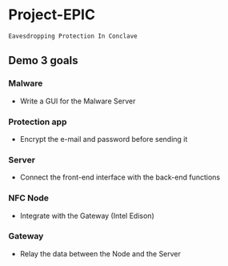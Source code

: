 # Project-EPIC
`Eavesdropping Protection In Conclave`

Demo 3 goals
------------

### Malware
 * Write a GUI for the Malware Server

### Protection app
 * Encrypt the e-mail and password before sending it

### Server
 * Connect the front-end interface with the back-end functions

### NFC Node
 * Integrate with the Gateway (Intel Edison)

### Gateway
 * Relay the data between the Node and the Server
